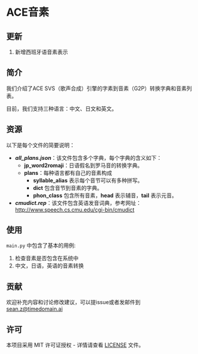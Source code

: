 # ACE音素

## 更新
1. 新增西班牙语音素表示

## 简介

我们介绍了ACE SVS（歌声合成）引擎的字素到音素（G2P）转换字典和音素列表。

目前，我们支持三种语言：中文、日文和英文。

## 资源

以下是每个文件的简要说明：

- ***all_plans.json***：该文件包含多个字典，每个字典的含义如下：
    - **jp_word2romaji**：日语假名到罗马音的转换字典。
    - **plans**：每种语言都有自己的音素构成
        - **syllable_alias** 表示每个音节可以有多种拼写。
        - **dict** 包含音节到音素的字典。
        - **phon_class** 包含所有音素，**head** 表示辅音，**tail** 表示元音。
- ***cmudict.rep***：该文件包含英语发音词典，参考网址：http://www.speech.cs.cmu.edu/cgi-bin/cmudict

## 使用

`main.py` 中包含了基本的用例:
1. 检查音素是否包含在系统中
2. 中文，日语，英语的音素转换

## 贡献

欢迎补充内容和讨论修改建议，可以提issue或者发邮件到 sean.z@timedomain.ai

## 许可

本项目采用 MIT 许可证授权 - 详情请查看 [LICENSE](LICENSE) 文件。
